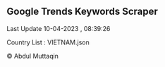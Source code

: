 

## Google Trends Keywords Scraper 
 
Last Update 10-04-2023 , 08:39:26

Country List :
VIETNAM.json



© Abdul Muttaqin 
